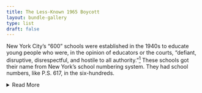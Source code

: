 ```yaml
---
title: The Less-Known 1965 Boycott
layout: bundle-gallery
type: list
draft: false
---
```


New York City’s “600” schools were established in the 1940s to educate young people who were, in the opinion of educators or the courts, “defiant, disruptive, disrespectful, and hostile to all authority.”[^1] These schools got their name from New York’s school numbering system. They had school numbers, like P.S. 617, in the six-hundreds.

<details>
  <summary>Read More</summary>

By the 1960s the “600” schools began labeling students as “socially maladjusted” and/or “emotionally disturbed”— which in some cases meant what we would call emotional or mental health disabilities today. But in other cases this label was applied to Black and Puerto Rican boys who, for a variety of reasons, educators thought could not conform to school expectations and rules. Some of the "600" schools were housed in institutions like jails, and hospitals, where students may have been sent by the courts, and others were called "day schools," where students attended during the day after being excluded from other New York City schools.[^2]

Despite their stated purpose, the "600" schools segregated students by race and class. They targeted and excluded from mainstream schools those who the city had given the very least educational opportunity and who faced challenges from poverty at home. In the 1960s, the majority of "600" day school students were Black and Puerto Rican and most came from poor neighborhoods. Some students were referred to the “600” schools by school personnel, most of whom were white, and these decisions were often influenced by racism. Some students had learning disabilities or intellectual disabilities that were not identified, and they were not getting get the kind of educational and mental health support they needed.[^3]

In November 1964, Reverend Milton Galamison and several parents and teachers began organizing for a new boycott, to be called “Operation Shutdown.” Organizers wanted to target segregated Black and Latinx junior high schools, with more than 85 percent Black and Puerto Rican student populations. They also included fifteen of the “600” schools in their organizing, as Galamison and others recognized that these, too, were racially segregated schools. In these schools there was no clear curriculum and staff mistreated some students.[^4]
By highlighting the “600” schools in the 1965 boycott, Galamison made students labeled as disabled more visible than they had been in previous boycotts. Doing so produced reactions and new tensions within the organizing movement.

When “Operation Shutdown” began on January 19, 1965, students from three junior high schools and one “600” school were participating.  As noted by historian Francine Almash, the white press depicted students in the “600” schools as violent and aggressive, and those schools as the only place that such students would be welcomed.[^5] New York City schools head James Donovan accused Galamison of using “sick” kids for his political agenda.[^6] Black community members also questioned whether the desegregation efforts should focus on the “600” schools. Should disabled students, or those labeled as disabled, be the face of school desegregation advocacy?, they seemed to ask. Were the “600” schools appropriate for these students, an *Amsterdam News* opinion piece pondered?[^7] Galamison continued the boycott for seven weeks, but then called an end to it with no clear victory.[^8]

There are no “600” schools today. But their legacy of schools segregated both by race and disability label continue. For decades, New York City assigned students labeled “emotionally disturbed” to a separate school district - District 75 - with its own buildings and classrooms around the city. The Department of Education stopped using the term “emotionally disturbed” in 2022, replacing it with the label of “emotional disability.”[^9]  Emotionally disabled students, and especially Black and Latinx students and poor students with this label, still struggle to receive just schooling in New York City. [^10]

[^1]: This section draws on the scholarship of Francine Almash and her original dissertation research which will appear as a chapter in the book, Cripping the Archive: Disability, Power, and History (currently under contract with University of Illinois Press). Quotation from New York City Board of Education, [“The 600 Schools, Yesterday, Today, and Tomorrow”](https://nyccivilrightshistory.org/site-preview/topics/boycotting-ny-schools/1965-boycott/600-schools-yesterday-today-tomorrow).

[^2]:New York City Board of Education, [“The 600 Schools, Yesterday, Today, and Tomorrow”](https://nyccivilrightshistory.org/site-preview/topics/boycotting-ny-schools/1965-boycott/600-schools-yesterday-today-tomorrow). On the racialization of the category of “emotional disturbance,” see Keith A. Mayes, The Unteachables: Disability Rights and the Invention of Black Special Education (University of Minnesota Press, 2023).

[^3]: Francine Almash, “New York City ‘600’ Schools and the Legacy of Segregation in Special Education,” The Gotham Center for New York City History, June 21, 2022. [https://www.gothamcenter.org/blog/new-york-city-600-schools-and-the-legacy-of-segregation-in-special-education](https://www.gothamcenter.org/blog/new-york-city-600-schools-and-the-legacy-of-segregation-in-special-education)

[^4]: Almash, “New York City ‘600’ Schools”

[^5]: Almash, “New York City ‘600’ Schools”

[^6]: Almash, “New York City ‘600’ Schools”

[^7]: Almash, “New York City ‘600’ Schools;” Jackie Robinson, “There Must be a Better Way,” Amsterdam News, January 30, 1965.

[^8]: Almash, “New York City ‘600’ Schools”

[^9]: Reema Amin. “To Reduce Stigma, New York Moves to Change “Emotional Disturbance” Label to “Emotional Disability. Chalkbeat, March 14, 2022. [https://ny.chalkbeat.org/2022/3/14/22978080/ny-emotional-disturbance-regents-state-students-with-disabilities](https://ny.chalkbeat.org/2022/3/14/22978080/ny-emotional-disturbance-regents-state-students-with-disabilities)

[^10]: Cheri Fancsali, “Special Education in New York City: Understanding the Landscape.” Research Alliance for NYC Schools, 2019. [https://steinhardt.nyu.edu/research-alliance/research/publications/special-education-new-york-city](https://steinhardt.nyu.edu/research-alliance/research/publications/special-education-new-york-city)
